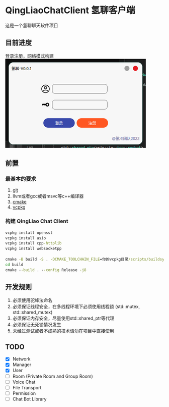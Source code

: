 ﻿# QingLiaoChatClient 氢聊客户端
这是一个氢聊聊天软件项目

## 目前进度
登录注册，网络模式构建  
![img](./doc/img.png)

## 前置

### 最基本的要求
1. [git](https://git-scm.com/)
2. llvm或者gcc或者msvc等c++编译器
3. [cmake](https://cmake.org/)
4. [vcpkg](https://github.com/microsoft/vcpkg)

### 构建 QingLiao Chat Client
```cmd
vcpkg install openssl
vcpkg install asio
vcpkg install cpp-httplib
vcpkg install websocketpp

cmake -B build -S . -DCMAKE_TOOLCHAIN_FILE=你的vcpkg目录/scripts/buildsystems/vcpkg.cmake -DCMAKE_PREFIX_PATH=你的Qt构建目录
cd build
cmake --build . --config Release -j8
```

## 开发规则
1. 必须使用驼峰法命名
2. 必须保证线程安全，在多线程环境下必须使用线程锁 (std::mutex, std::shared_mutex)
3. 必须保证内存安全，尽量使用std::shared_ptr等代理
4. 必须保证无死锁情况发生
5. 未经过测试或者不成熟的技术请勿在项目中直接使用

## TODO
- [x] Network
- [x] Manager
- [x] User
- [ ] Room (Private Room and Group Room)
- [ ] Voice Chat
- [ ] File Transport
- [ ] Permission
- [ ] Chat Bot Library
